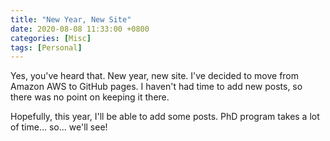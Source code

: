 ```yaml
---
title: "New Year, New Site"
date: 2020-08-08 11:33:00 +0800
categories: [Misc]
tags: [Personal]
---
```


Yes, you've heard that. New year, new site. I've decided to move from Amazon AWS to
GitHub pages. I haven't had time to add new posts, so there was no point on
keeping it there.

Hopefully, this year, I'll be able to add some posts. PhD program takes a lot of
time... so... we'll see!
